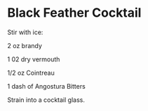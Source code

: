 # Black Feather Cocktail

Stir with ice:

2 oz brandy

1 02 dry vermouth

1/2 oz Cointreau

1 dash of Angostura Bitters

Strain into a cocktail glass.
